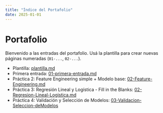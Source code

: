 ```yaml
---
title: "Índice del Portafolio"
date: 2025-01-01
---
```


# Portafolio

Bienvenido a las entradas del portafolio. Usá la plantilla para crear nuevas páginas numeradas
(`01-...`, `02-...`).

- Plantilla: [plantilla.md](plantilla.md)
- Primera entrada: [01-primera-entrada.md](01-primera-entrada.md)
- Práctica 2: Feature Engineering simple + Modelo base: [02-Feature-Engineering.md](02-Feature-Engineering.md)
- Práctica 3: Regresión Lineal y Logística - Fill in the Blanks: [02-Regresion-Lineal-Logistica.md](02-Regresion-Lineal-Logistica.md)
- Práctica 4: Validación y Selección de Modelos: [03-Validacion-Seleccion-deModelos](03-Validacion-Seleccion-deModelos.md)
